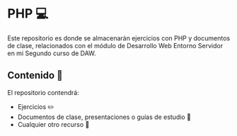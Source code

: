 # PHP :computer:

Este repositorio es donde se almacenarán ejercicios con PHP y documentos de clase, relacionados con el módulo de Desarrollo Web Entorno Servidor en mi Segundo curso de DAW.

## Contenido :page_facing_up:

El repositorio contendrá:

- Ejercicios :pencil2:
- Documentos de clase, presentaciones o guías de estudio :book:
- Cualquier otro recurso :rocket:
